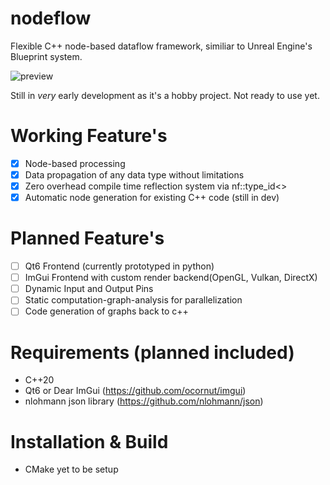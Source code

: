 
# nodeflow

Flexible C++ node-based dataflow framework, similiar to Unreal Engine's Blueprint system.

![preview](https://github.com/Ruwen14/nodeflow/assets/73891246/dfdce7ee-d680-4ce2-9ecc-324c950202bb)

Still in _very_ early development as it's a hobby project. Not ready to use yet.

# Working Feature's
- [x] Node-based processing
- [x] Data propagation of any data type without limitations
- [x] Zero overhead compile time reflection system via nf::type_id<>
- [x] Automatic node generation for existing C++ code (still in dev)

# Planned Feature's
- [ ] Qt6 Frontend (currently prototyped in python)
- [ ] ImGui Frontend with custom render backend(OpenGL, Vulkan, DirectX)
- [ ] Dynamic Input and Output Pins
- [ ] Static computation-graph-analysis for parallelization
- [ ] Code generation of graphs back to c++

# Requirements (planned included)
- C++20
- Qt6 or Dear ImGui (https://github.com/ocornut/imgui)
- nlohmann json library (https://github.com/nlohmann/json)


# Installation & Build
- CMake yet to be setup
